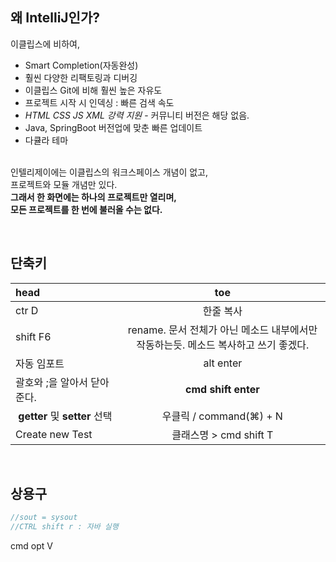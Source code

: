 ## 왜 IntelliJ인가?
이클립스에 비하여, 
- Smart Completion(자동완성)
- 훨씬 다양한 리팩토링과 디버깅
- 이클립스 Git에 비해 훨씬 높은 자유도
- 프로젝트 시작 시 인덱싱 : 빠른 검색 속도
- _HTML CSS JS XML 강력 지원_ - 커뮤니티 버전은 해당 없음.
- Java, SpringBoot 버전업에 맞춘 빠른 업데이트
- 다큘라 테마

&nbsp;  
인텔리제이에는 이클립스의 워크스페이스 개념이 없고,  
프로젝트와 모듈 개념만 있다.  
**그래서 한 화면에는 하나의 프로젝트만 열리며,  
모든 프로젝트를 한 번에 불러올 수는 없다.**

&nbsp;  

## 단축키
|head|toe|
|:--|:--:|
|ctr D|한줄 복사|
|shift F6|rename. 문서 전체가 아닌 메소드 내부에서만 작동하는듯. 메소드 복사하고 쓰기 좋겠다.|
|자동 임포트|alt enter|
|괄호와 ;을 알아서 닫아준다.|**cmd shift enter**|
| **getter** 및 **setter** 선택|우클릭 / command(⌘) + N |
|Create new Test|클래스명 > cmd shift T|


&nbsp;  
## 상용구

```java
//sout = sysout
//CTRL shift r : 자바 실행
```



cmd opt V

